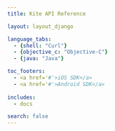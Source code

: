 ```yaml
---
title: Kite API Reference

layout: layout_django

language_tabs:
  - {shell: "Curl"}
  - {objective_c: "Objective-C"}
  - {java: "Java"}

toc_footers:
  - <a href='#'>iOS SDK</a>
  - <a href='#'>Android SDK</a>
  
includes:
  - docs

search: false
---
```

